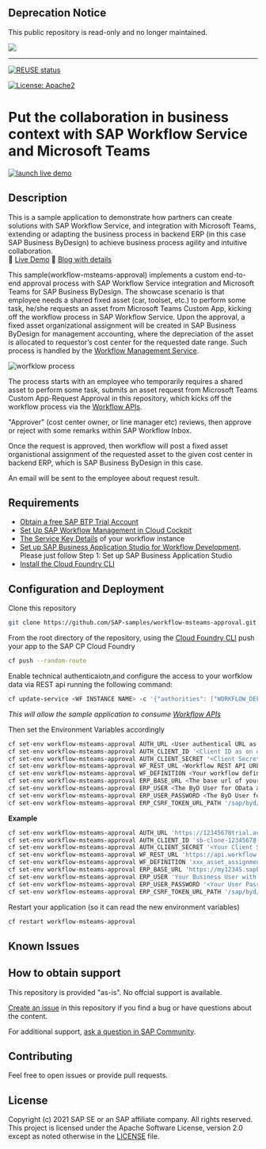 ## Deprecation Notice

This public repository is read-only and no longer maintained.

![](https://img.shields.io/badge/STATUS-NOT%20CURRENTLY%20MAINTAINED-red.svg?longCache=true&style=flat)

---

[![REUSE status](https://api.reuse.software/badge/github.com/SAP-samples/workflow-msteams-approval)](https://api.reuse.software/info/github.com/SAP-samples/workflow-msteams-approval)

[![License: Apache2](https://img.shields.io/badge/License-Apache2-green.svg)](https://opensource.org/licenses/Apache-2.0)
# Put the collaboration in business context with SAP Workflow Service and Microsoft Teams

[![](https://i.imgur.com/mq8j0Vs.png "launch live demo")](https://smb-eats.cfapps.eu10.hana.ondemand.com)

## Description
This is a sample application to demonstrate how partners can create solutions with SAP Workflow Service, and integration with Microsoft Teams, extending or adapting the business process in backend ERP (in this case SAP Business ByDesign) to achieve business process agility and intuitive collaboration.<br>
🔴 [Live Demo](https://workflow-msteams-approval.cfapps.eu10.hana.ondemand.com/)
📄 [Blog with details](https://blogs.sap.com/2021/02/25/put-collaboration-in-business-context-with-sap-workflow-service-and-ms-teams/)

This sample(workflow-msteams-approval) implements a custom end-to-end approval process with SAP Workflow Service integration and Microsoft Teams for SAP Business ByDesign. The showcase scenario is that employee needs a shared fixed asset (car, toolset, etc.) to perform some task, he/she requests an asset from Microsoft Teams Custom App, kicking off the workflow process in SAP Workflow Service. Upon the approval, a fixed asset organizational assignment will be created in SAP Business ByDesign for management accounting, where the depreciation of the asset is allocated to requestor’s cost center for the requested date range. Such process is handled by the [Workflow Management Service](https://discovery-center.cloud.sap/serviceCatalog/workflow-management).

![worfklow process](https://i.imgur.com/mRTGHSO.png "Workflow process on the Business Application Studio")

The process starts with an employee who temporarily requires a shared asset to perform some task, submits an asset request from Microsoft Teams Custom App-Request Approval in this repository, which kicks off the workflow process via the [Workflow APIs](https://help.sap.com/viewer/e157c391253b4ecd93647bf232d18a83/Cloud/en-US/df943e71122448caaf3c49f5ffd80627.html).

"Approver" (cost center owner, or line manager etc) reviews, then approve or reject with some remarks within SAP Workflow Inbox.

Once the request is approved, then workflow will post a fixed asset organistional assignment of the requested asset to the given cost center in backend ERP, which is SAP Business ByDesign in this case.

An email will be sent to the employee about request result. 

## Requirements
* [Obtain a free SAP BTP Trial Account](https://developers.sap.com/tutorials/hcp-create-trial-account.html)
* [Set Up SAP Workflow Management in Cloud Cockpit](https://developers.sap.com/tutorials/cp-starter-ibpm-employeeonboarding-1-setup.html)
* [The Service Key Details](https://help.sap.com/viewer/e157c391253b4ecd93647bf232d18a83/Cloud/en-US/e8d88dd056f14c75af59e68d6b20345f.html#loioe8d88dd056f14c75af59e68d6b20345f__create_service_key) of your workflow instance
* [Set up SAP Business Application Studio for Workflow Development](https://developers.sap.com/tutorials/cp-workflow-2-create-module-cf.html). Please just follow Step 1: Set up SAP Business Application Studio
* [Install the Cloud Foundry CLI](https://developers.sap.com/tutorials/cp-cf-download-cli.html)


## Configuration and Deployment
Clone this repository
```sh
git clone https://github.com/SAP-samples/workflow-msteams-approval.git
```
From the root directory of the repository, using the [Cloud Foundry CLI](https://docs.cloudfoundry.org/cf-cli/install-go-cli.html) push your app to the SAP CP Cloud Foundry
```sh
cf push --random-route
```
Enable technical authenticaiotn,and configure the access to your worfklow data via REST api running the following command:
```sh
cf update-service <WF INSTANCE NAME> -c '{"authorities": ["WORKFLOW_DEFINITION_GET", "WORKFLOW_INSTANCE_START", "WORKFLOW_INSTANCE_GET", "TASK_GET", "TASK_GET_CONTEXT", "TASK_COMPLETE", "TASK_UPDATE"]}'
```
*This will allow the sample application to consume [Workflow APIs](https://api.sap.com/api/SAP_CP_Workflow_CF/resource)*

Then set the Environment Variables accordingly
```sh
cf set-env workflow-msteams-approval AUTH_URL <User authentical URL as shown on the Workflow instance secret key>
cf set-env workflow-msteams-approval AUTH_CLIENT_ID '<Client ID as on on the Workflow instance secret key>'
cf set-env workflow-msteams-approval AUTH_CLIENT_SECRET '<Client Secret>'
cf set-env workflow-msteams-approval WF_REST_URL <Workflow REST API URL>
cf set-env workflow-msteams-approval WF_DEFINITION <Your workflow definition ID>
cf set-env workflow-msteams-approval ERP_BASE_URL <The base url of your ByD tenant>
cf set-env workflow-msteams-approval ERP_USER <The ByD User for OData access>
cf set-env workflow-msteams-approval ERP_USER_PASSWORD <The ByD User for OData access>
cf set-env workflow-msteams-approval ERP_CSRF_TOKEN_URL_PATH '/sap/byd/odata/v1/customerincident'
```
**Example**
```sh
cf set-env workflow-msteams-approval AUTH_URL 'https://12345678trial.authentication.eu10.hana.ondemand.com'
cf set-env workflow-msteams-approval AUTH_CLIENT_ID 'sb-clone-12345678-cf1a-this-is-a-dummy-client-id-a5fd4c3bf151!b74274|workflow!b10150'
cf set-env workflow-msteams-approval AUTH_CLIENT_SECRET '<Your Client Secret>'
cf set-env workflow-msteams-approval WF_REST_URL 'https://api.workflow-sap.cfapps.eu10.hana.ondemand.com/workflow-service/rest'
cf set-env workflow-msteams-approval WF_DEFINITION 'xxx_asset_assignment'
cf set-env workflow-msteams-approval ERP_BASE_URL 'https://my12345.sapbydesign.com'
cf set-env workflow-msteams-approval ERP_USER 'Your Business User with Fixed Asset WoC'
cf set-env workflow-msteams-approval ERP_USER_PASSWORD '<Your User Password>'
cf set-env workflow-msteams-approval ERP_CSRF_TOKEN_URL_PATH '/sap/byd/odata/v1/customerincident'
```
Restart your application (so it can read the new environment variables)
```sh
cf restart workflow-msteams-approval
```


## Known Issues

## How to obtain support
This repository is provided "as-is". No offcial support is available. 

[Create an issue](https://github.com/SAP-samples/<repository-name>/issues) in this repository if you find a bug or have questions about the content.
 
For additional support, [ask a question in SAP Community](https://answers.sap.com/questions/ask.html).

## Contributing
Feel free to open issues or provide pull requests.

## License
Copyright (c) 2021 SAP SE or an SAP affiliate company. All rights reserved. This project is licensed under the Apache Software License, version 2.0 except as noted otherwise in the [LICENSE](LICENSES/Apache-2.0.txt) file.
